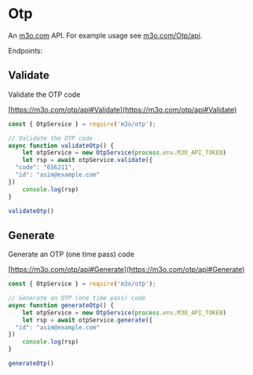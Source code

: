 # Otp

An [m3o.com](https://m3o.com) API. For example usage see [m3o.com/Otp/api](https://m3o.com/Otp/api).

Endpoints:

## Validate

Validate the OTP code


[https://m3o.com/otp/api#Validate](https://m3o.com/otp/api#Validate)

```js
const { OtpService } = require('m3o/otp');

// Validate the OTP code
async function validateOtp() {
	let otpService = new OtpService(process.env.M3O_API_TOKEN)
	let rsp = await otpService.validate({
  "code": "656211",
  "id": "asim@example.com"
})
	console.log(rsp)
}

validateOtp()
```
## Generate

Generate an OTP (one time pass) code


[https://m3o.com/otp/api#Generate](https://m3o.com/otp/api#Generate)

```js
const { OtpService } = require('m3o/otp');

// Generate an OTP (one time pass) code
async function generateOtp() {
	let otpService = new OtpService(process.env.M3O_API_TOKEN)
	let rsp = await otpService.generate({
  "id": "asim@example.com"
})
	console.log(rsp)
}

generateOtp()
```
